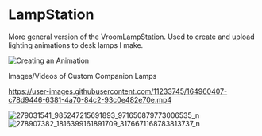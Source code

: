 # LampStation

More general version of the VroomLampStation.
Used to create and upload lighting animations to desk lamps I make.


![Creating an Animation](https://user-images.githubusercontent.com/11233745/152038301-69e99570-61b1-4133-a3d8-c23650dec50b.gif)


Images/Videos of Custom Companion Lamps

https://user-images.githubusercontent.com/11233745/164960407-c78d9446-6381-4a70-84c2-93c0e482e70e.mp4

![279031541_985247215691893_971650879773006535_n](https://user-images.githubusercontent.com/11233745/164960430-99522e9f-cf82-419d-8373-315c729f1d62.jpg)
![278907382_1816399161891709_3176671168783813737_n](https://user-images.githubusercontent.com/11233745/164960435-663eb520-fd17-4c09-b291-475c18f570e6.jpg)
